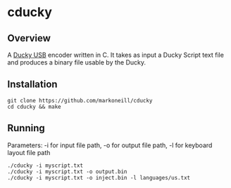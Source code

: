 # cducky

## Overview

A [Ducky USB](https://hakshop.com/products/usb-rubber-ducky-deluxe "Hak5 Ducky") encoder written in C. It takes as input a Ducky Script text file and produces a binary file usable by the Ducky.

## Installation
	git clone https://github.com/markoneill/cducky
	cd cducky && make
 
 ## Running
  
 Parameters: -i for input file path, -o for output file path, -l for keyboard layout file path
 
	./cducky -i myscript.txt
	./cducky -i myscript.txt -o output.bin
	./cducky -i myscript.txt -o inject.bin -l languages/us.txt
